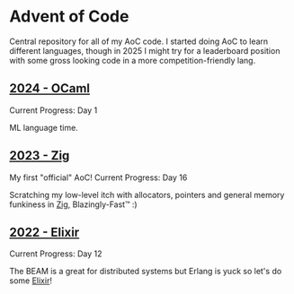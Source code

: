 # Advent of Code

Central repository for all of my AoC code.
I started doing AoC to learn different languages, though in 2025 I might try for a leaderboard position with some gross looking code in a more competition-friendly lang.

## [2024 - OCaml](./2024_ocaml/)

Current Progress: Day 1

ML language time.

## [2023 - Zig](./2023_zig/)

My first "official" AoC! Current Progress: Day 16

Scratching my low-level itch with allocators, pointers and general memory funkiness in [Zig](ziglang.org), Blazingly-Fast™ :)

## [2022 - Elixir](./2022_elixir/)

Current Progress: Day 12

The BEAM is a great for distributed systems but Erlang is yuck so let's do some [Elixir](elixir-lang.org)!


